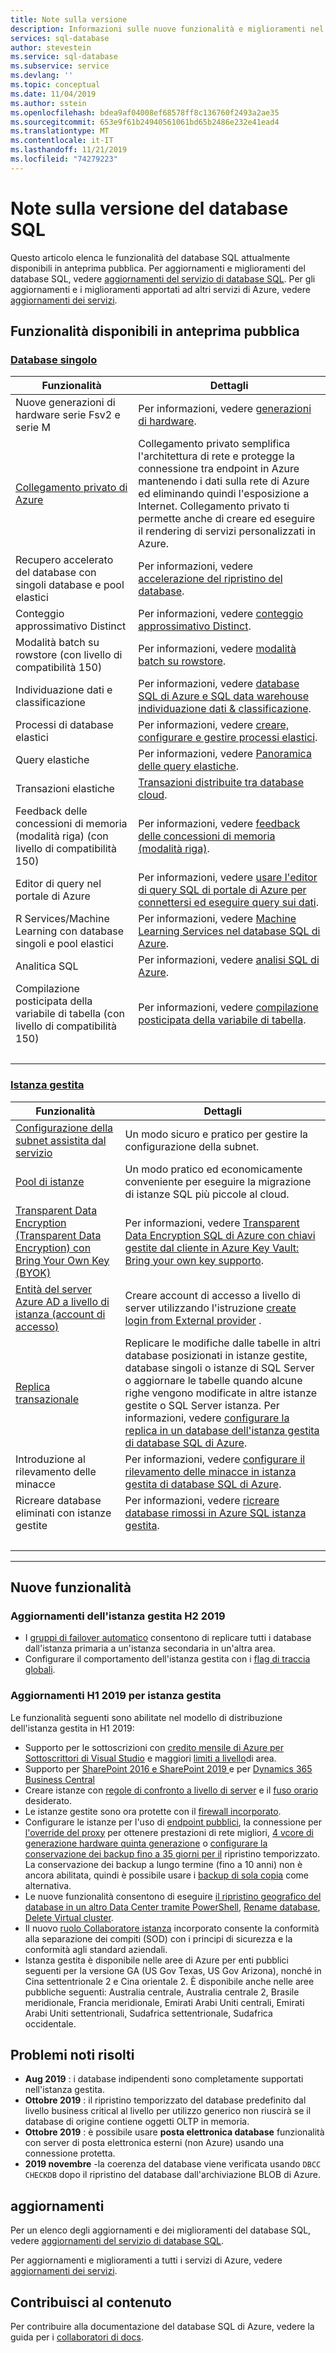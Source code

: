 ```yaml
---
title: Note sulla versione
description: Informazioni sulle nuove funzionalità e miglioramenti nel servizio database SQL di Azure e nella documentazione del database SQL di Azure
services: sql-database
author: stevestein
ms.service: sql-database
ms.subservice: service
ms.devlang: ''
ms.topic: conceptual
ms.date: 11/04/2019
ms.author: sstein
ms.openlocfilehash: bdea9af04008ef68578ff8c136760f2493a2ae35
ms.sourcegitcommit: 653e9f61b24940561061bd65b2486e232e41ead4
ms.translationtype: MT
ms.contentlocale: it-IT
ms.lasthandoff: 11/21/2019
ms.locfileid: "74279223"
---
```

# <a name="sql-database-release-notes"></a>Note sulla versione del database SQL

Questo articolo elenca le funzionalità del database SQL attualmente disponibili in anteprima pubblica. Per aggiornamenti e miglioramenti del database SQL, vedere [aggiornamenti del servizio di database SQL](https://azure.microsoft.com/updates/?product=sql-database). Per gli aggiornamenti e i miglioramenti apportati ad altri servizi di Azure, vedere [aggiornamenti dei servizi](https://azure.microsoft.com/updates).

## <a name="features-in-public-preview"></a>Funzionalità disponibili in anteprima pubblica

### <a name="single-databasetabsingle-database"></a>[Database singolo](#tab/single-database)

| Funzionalità | Dettagli |
| ---| --- |
| Nuove generazioni di hardware serie Fsv2 e serie M| Per informazioni, vedere [generazioni di hardware](sql-database-service-tiers-vcore.md#hardware-generations).|
| [Collegamento privato di Azure](https://azure.microsoft.com/updates/private-link-now-available-in-preview/)| Collegamento privato semplifica l'architettura di rete e protegge la connessione tra endpoint in Azure mantenendo i dati sulla rete di Azure ed eliminando quindi l'esposizione a Internet. Collegamento privato ti permette anche di creare ed eseguire il rendering di servizi personalizzati in Azure. |
| Recupero accelerato del database con singoli database e pool elastici | Per informazioni, vedere [accelerazione del ripristino del database](sql-database-accelerated-database-recovery.md).|
|Conteggio approssimativo Distinct|Per informazioni, vedere [conteggio approssimativo Distinct](https://docs.microsoft.com/sql/relational-databases/performance/intelligent-query-processing#approximate-query-processing).|
|Modalità batch su rowstore (con livello di compatibilità 150)|Per informazioni, vedere [modalità batch su rowstore](https://docs.microsoft.com/sql/relational-databases/performance/intelligent-query-processing#batch-mode-on-rowstore).|
| Individuazione dati e classificazione  |Per informazioni, vedere [database SQL di Azure e SQL data warehouse individuazione dati & classificazione](sql-database-data-discovery-and-classification.md).|
| Processi di database elastici | Per informazioni, vedere [creare, configurare e gestire processi elastici](elastic-jobs-overview.md). |
| Query elastiche | Per informazioni, vedere [Panoramica delle query elastiche](sql-database-elastic-query-overview.md). |
| Transazioni elastiche | [Transazioni distribuite tra database cloud](sql-database-elastic-transactions-overview.md). |
|Feedback delle concessioni di memoria (modalità riga) (con livello di compatibilità 150)|Per informazioni, vedere [feedback delle concessioni di memoria (modalità riga)](https://docs.microsoft.com/sql/relational-databases/performance/intelligent-query-processing#row-mode-memory-grant-feedback).|
| Editor di query nel portale di Azure |Per informazioni, vedere [usare l'editor di query SQL di portale di Azure per connettersi ed eseguire query sui dati](sql-database-connect-query-portal.md).|
| R Services/Machine Learning con database singoli e pool elastici |Per informazioni, vedere [Machine Learning Services nel database SQL di Azure](https://docs.microsoft.com/sql/advanced-analytics/what-s-new-in-sql-server-machine-learning-services?view=sql-server-2017#machine-learning-services-in-azure-sql-database).|
|Analitica SQL|Per informazioni, vedere [analisi SQL di Azure](../azure-monitor/insights/azure-sql.md).|
|Compilazione posticipata della variabile di tabella (con livello di compatibilità 150)|Per informazioni, vedere [compilazione posticipata della variabile di tabella](https://docs.microsoft.com/sql/relational-databases/performance/intelligent-query-processing#table-variable-deferred-compilation).|
| &nbsp; |

### <a name="managed-instancetabmanaged-instance"></a>[Istanza gestita](#tab/managed-instance)

| Funzionalità | Dettagli |
| ---| --- |
| <a href="/azure/sql-database/sql-database-managed-instance-connectivity-architecture#service-aided-subnet-configuration-public-preview-in-east-us-and-west-us">Configurazione della subnet assistita dal servizio</a> | Un modo sicuro e pratico per gestire la configurazione della subnet. |
| <a href="/azure/sql-database/sql-database-instance-pools">Pool di istanze</a> | Un modo pratico ed economicamente conveniente per eseguire la migrazione di istanze SQL più piccole al cloud. |
| <a href="https://aka.ms/managed-instance-tde-byok">Transparent Data Encryption (Transparent Data Encryption) con Bring Your Own Key (BYOK)</a> |Per informazioni, vedere [Transparent Data Encryption SQL di Azure con chiavi gestite dal cliente in Azure Key Vault: Bring your own key supporto](transparent-data-encryption-byok-azure-sql.md).|
| <a href="https://aka.ms/managed-instance-aadlogins">Entità del server Azure AD a livello di istanza (account di accesso)</a> | Creare account di accesso a livello di server utilizzando l'istruzione <a href="https://docs.microsoft.com/sql/t-sql/statements/create-login-transact-sql?view=azuresqldb-mi-current">create login from External provider</a> . |
| [Replica transazionale](sql-database-managed-instance-transactional-replication.md) | Replicare le modifiche dalle tabelle in altri database posizionati in istanze gestite, database singoli o istanze di SQL Server o aggiornare le tabelle quando alcune righe vengono modificate in altre istanze gestite o SQL Server istanza. Per informazioni, vedere [configurare la replica in un database dell'istanza gestita di database SQL di Azure](replication-with-sql-database-managed-instance.md). |
| Introduzione al rilevamento delle minacce |Per informazioni, vedere [configurare il rilevamento delle minacce in istanza gestita di database SQL di Azure](sql-database-managed-instance-threat-detection.md).|
| Ricreare database eliminati con istanze gestite |Per informazioni, vedere [ricreare database rimossi in Azure SQL istanza gestita](https://medium.com/azure-sqldb-managed-instance/re-create-dropped-databases-in-azure-sql-managed-instance-dc369ed60266).|
| &nbsp; |

---

## <a name="new-features"></a>Nuove funzionalità

### <a name="managed-instance-h2-2019-updates"></a>Aggiornamenti dell'istanza gestita H2 2019

- I [gruppi di failover automatico](https://azure.microsoft.com/updates/azure-sql-database-auto-failover-groups-feature-now-available-in-all-regions/) consentono di replicare tutti i database dall'istanza primaria a un'istanza secondaria in un'altra area.
- Configurare il comportamento dell'istanza gestita con i [flag di traccia globali](https://azure.microsoft.com/updates/global-trace-flags-are-now-available-in-azure-sql-database-managed-instance/).

### <a name="managed-instance-h1-2019-updates"></a>Aggiornamenti H1 2019 per istanza gestita

Le funzionalità seguenti sono abilitate nel modello di distribuzione dell'istanza gestita in H1 2019:
  - Supporto per le sottoscrizioni con <a href="https://aka.ms/sql-mi-visual-studio-subscribers">credito mensile di Azure per Sottoscrittori di Visual Studio</a> e maggiori [limiti a livello](sql-database-managed-instance-resource-limits.md#regional-resource-limitations)di area.
  - Supporto per <a href="https://docs.microsoft.com/sharepoint/administration/deploy-azure-sql-managed-instance-with-sharepoint-servers-2016-2019"> SharePoint 2016 e SharePoint 2019 </a> e per <a href="https://docs.microsoft.com/business-applications-release-notes/october18/dynamics365-business-central/support-for-azure-sql-database-managed-instance"> Dynamics 365 Business Central </a>
  - Creare istanze con <a href="https://aka.ms/managed-instance-collation">regole di confronto a livello di server</a> e il <a href="https://azure.microsoft.com/updates/managed-instance-time-zone-ga/">fuso orario</a> desiderato.
  - Le istanze gestite sono ora protette con il <a href="sql-database-managed-instance-management-endpoint-verify-built-in-firewall.md">firewall incorporato</a>.
  - Configurare le istanze per l'uso di [endpoint pubblici](sql-database-managed-instance-public-endpoint-configure.md), la connessione per [l'override del proxy](sql-database-connectivity-architecture.md#connection-policy) per ottenere prestazioni di rete migliori, <a href="https://aka.ms/four-cores-sql-mi-update">4 vcore di generazione hardware quinta generazione</a> o <a href="https://aka.ms/managed-instance-configurable-backup-retention">configurare la conservazione dei backup fino a 35 giorni per il</a> ripristino temporizzato. La conservazione dei backup a lungo termine (fino a 10 anni) non è ancora abilitata, quindi è possibile usare i <a href="https://docs.microsoft.com/sql/relational-databases/backup-restore/copy-only-backups-sql-server">backup di sola copia</a> come alternativa.
  - Le nuove funzionalità consentono di eseguire <a href="https://medium.com/@jocapc/geo-restore-your-databases-on-azure-sql-instances-1451480e90fa">il ripristino geografico del database in un altro Data Center tramite PowerShell</a>, [Rename database](https://azure.microsoft.com/updates/azure-sql-database-managed-instance-database-rename-is-supported/), [Delete Virtual cluster](sql-database-managed-instance-delete-virtual-cluster.md).
  - Il nuovo [ruolo Collaboratore istanza](https://docs.microsoft.com/azure/role-based-access-control/built-in-roles#sql-managed-instance-contributor) incorporato consente la conformità alla separazione dei compiti (SOD) con i principi di sicurezza e la conformità agli standard aziendali.
  - Istanza gestita è disponibile nelle aree di Azure per enti pubblici seguenti per la versione GA (US Gov Texas, US Gov Arizona), nonché in Cina settentrionale 2 e Cina orientale 2. È disponibile anche nelle aree pubbliche seguenti: Australia centrale, Australia centrale 2, Brasile meridionale, Francia meridionale, Emirati Arabi Uniti centrali, Emirati Arabi Uniti settentrionali, Sudafrica settentrionale, Sudafrica occidentale.

## <a name="fixed-known-issues"></a>Problemi noti risolti

- **Aug 2019** : i database indipendenti sono completamente supportati nell'istanza gestita.
- **Ottobre 2019** : il ripristino temporizzato del database predefinito dal livello business critical al livello per utilizzo generico non riuscirà se il database di origine contiene oggetti OLTP in memoria.
- **Ottobre 2019** : è possibile usare **posta elettronica database** funzionalità con server di posta elettronica esterni (non Azure) usando una connessione protetta.
- **2019 novembre** -la coerenza del database viene verificata usando `DBCC CHECKDB` dopo il ripristino del database dall'archiviazione BLOB di Azure.

## <a name="updates"></a>aggiornamenti

Per un elenco degli aggiornamenti e dei miglioramenti del database SQL, vedere [aggiornamenti del servizio di database SQL](https://azure.microsoft.com/updates/?product=sql-database).

Per aggiornamenti e miglioramenti a tutti i servizi di Azure, vedere [aggiornamenti dei servizi](https://azure.microsoft.com/updates).

## <a name="contribute-to-content"></a>Contribuisci al contenuto

Per contribuire alla documentazione del database SQL di Azure, vedere la guida per i [collaboratori di docs](https://docs.microsoft.com/contribute/).
